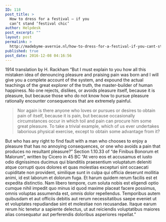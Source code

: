 ```yaml
---
ID: 118
post_title: >
  How to dress for a festival – if you
  can’t stand ‘festival chic’
author: Helpdesk
post_excerpt: ""
layout: post
permalink: >
  http://madebyme-avernie.nl/how-to-dress-for-a-festival-if-you-cant-stand-festival-chic/
published: true
post_date: 2016-12-08 04:16:56
---
```

1914 translation by H. Rackham “But I must explain to you how all this mistaken idea of denouncing pleasure and praising pain was born and I will give you a complete account of the system, and expound the actual teachings of the great explorer of the truth, the master-builder of human happiness. No one rejects, dislikes, or avoids pleasure itself, because it is pleasure, but because those who do not know how to pursue pleasure rationally encounter consequences that are extremely painful.
<blockquote>Nor again is there anyone who loves or pursues or desires to obtain pain of itself, because it is pain, but because occasionally circumstances occur in which toil and pain can procure him some great pleasure. To take a trivial example, which of us ever undertakes laborious physical exercise, except to obtain some advantage from it?</blockquote>
But who has any right to find fault with a man who chooses to enjoy a pleasure that has no annoying consequences, or one who avoids a pain that produces no resultant pleasure?” Section 1.10.33 of “de Finibus Bonorum et Malorum”, written by Cicero in 45 BC “At vero eos et accusamus et iusto odio dignissimos ducimus qui blanditiis praesentium voluptatum deleniti atque corrupti quos dolores et quas molestias excepturi sint occaecati cupiditate non provident, similique sunt in culpa qui officia deserunt mollitia animi, id est laborum et dolorum fuga. Et harum quidem rerum facilis est et expedita distinctio. Nam libero tempore, cum soluta nobis est eligendi optio cumque nihil impedit quo minus id quod maxime placeat facere possimus, omnis voluptas assumenda est, omnis dolor repellendus. Temporibus autem quibusdam et aut officiis debitis aut rerum necessitatibus saepe eveniet ut et voluptates repudiandae sint et molestiae non recusandae. Itaque earum rerum hic tenetur a sapiente delectus, ut aut reiciendis voluptatibus maiores alias consequatur aut perferendis doloribus asperiores repellat.”